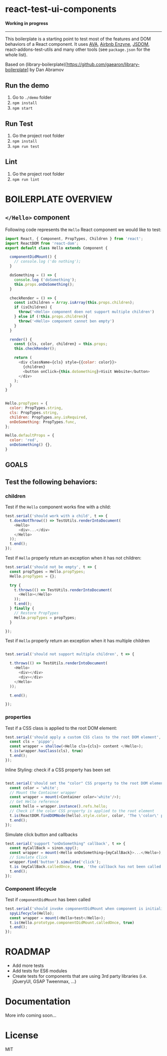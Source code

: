 # react-test-ui-components

#### Working in progress

---

This boilerplate is a starting point to test most of the features and DOM behaviors of a React component.
It uses [AVA](https://github.com/sindresorhus/ava), [Airbnb Enzyne](https://github.com/airbnb/enzyme), [JSDOM](https://github.com/tmpvar/jsdom), react-addons-test-utils and many other tools (see `package.json` for the whole list).


Based on (library-boilerplate)[https://github.com/gaearon/library-boilerplate] by Dan Abramov

## Run the demo

1. Go to `./demo` folder
2. `npm install`
3. `npm start`

## Run Test

1. Go the project root folder
2. `npm install`
3. `npm run test`

## Lint
1. Go the project root folder
2. `npm run lint`


# BOILERPLATE OVERVIEW

## `</Hello>` component

Following code represents the `Hello` React component we would like to test:

```javascript
import React, { Component, PropTypes, Children } from 'react';
import ReactDOM from 'react-dom';
export default class Hello extends Component {

  componentDidMount() {
    // console.log ('do nothing');
  }

  doSomething = () => {
    console.log ('doSomething');
    this.props.onDoSomething();
  }

  checkRender = () => {
    const isChildren = Array.isArray(this.props.children);
    if (isChildren) {
      throw('<Hello> component doen not support multiple children')
    } else if (!this.props.children){
      throw('<Hello> component cannot ben empty')
    }
  }

  render() {
    const {cls, color, children} = this.props;
    this.checkRender();

    return (
      <div className={cls} style={{color: color}}>
        {children}
        <button onClick={this.doSomething}>Visit Website</button>
      </div>
    );
  }
}


Hello.propTypes = {
  color: PropTypes.string,
  cls: PropTypes.string,
  children: PropTypes.any.isRequired,
  onDoSomething: PropTypes.func,
};

Hello.defaultProps = {
  color: 'red',
  onDoSomething() {},
}

```


## GOALS

## Test the following behaviors:

### children

Test if the `Hello` component works fine with a child:

```javascript
test.serial('should work with a child', t => {
  t.doesNotThrow(() => TestUtils.renderIntoDocument(
    <Hello>
      <div>...</div>
    </Hello>
  ));
  t.end();
});
```

Test if `Hello` properly return an exception when it has not children:

```javascript
test.serial('should not be empty', t => {
  const propTypes = Hello.propTypes;
  Hello.propTypes = {};

  try {
    t.throws(() => TestUtils.renderIntoDocument(
      <Hello></Hello>
    ));
    t.end();
  } finally {
    // Restore PropTypes
    Hello.propTypes = propTypes;
  }

});

```


Test if `Hello` properly return an exception when it has multiple children

```javascript

test.serial('should not support multiple children', t => {

  t.throws(() => TestUtils.renderIntoDocument(
    <Hello>
      <div></div>
      <div></div>
    </Hello>
  ));

  t.end();

});
```

### properties

Test if a CSS class is applied to the root DOM element:

```javascript
test.serial('should apply a custom CSS class to the root DOM element', t => {
  const cls = 'pippo';
  const wrapper = shallow(<Hello cls={cls}> content </Hello>);
  t.is(wrapper.hasClass(cls), true)
  t.end();
});
```


Inline Styling: check if a CSS property has been set

```javascript

test.serial('should set the "color" CSS property to the root DOM element', t => {
  const color = 'white';
  // Mount the Container wrapper
  const wrapper = mount(<Container color='white'/>);
  // Get Hello reference
  const hello = wrapper.instance().refs.hello;
  // Check if the color CSS property is applied to the root element
  t.is(ReactDOM.findDOMNode(hello).style.color, color, 'The \'color\' props has not been applied');
  t.end();
});
```


Simulate click button and callbacks

```javascript
test.serial('support "onDoSomething" callback', t => {
  const myCallBack = sinon.spy();
  const wrapper = mount(<Hello onDoSomething={myCallBack}>...</Hello>);
  // Simulate Click
  wrapper.find('button').simulate('click');
  t.is (myCallBack.calledOnce, true, 'the callback has not been called')
  t.end();
});
```

### Component lifecycle


Test if `componentDidMount` has been called

```javascript
test.serial('should invoke componentDidMount when component is initialized', t => {
  spyLifecycle(Hello);
  const wrapper = mount(<Hello>test</Hello>);
  t.is(Hello.prototype.componentDidMount.calledOnce, true)
  t.end();
});
```

# ROADMAP

* Add more tests
* Add tests for ES6 modules
* Create tests for components that are using 3rd party libraries (i.e. jQueryUI, GSAP Tweenmax, ...)

# Documentation

More info coming soon...

# License

MIT
